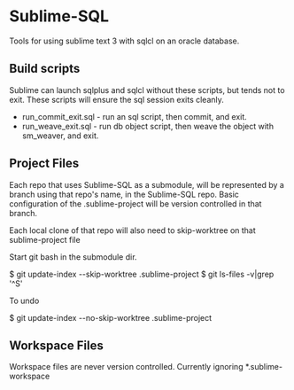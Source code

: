 # Sublime-SQL

Tools for using sublime text 3 with sqlcl on an oracle database.

Build scripts 
-------------
Sublime can launch sqlplus and sqlcl without these scripts, but tends not to exit.  These scripts will ensure the sql session exits cleanly.

+ run_commit_exit.sql - run an sql script, then commit, and exit.
+ run_weave_exit.sql  - run db object script, then weave the object with sm_weaver, and exit.


Project Files
-------------

Each repo that uses Sublime-SQL as a submodule, will be represented by a branch using that repo's name, in the Sublime-SQL repo.
Basic configuration of the <repo>.sublime-project will be version controlled in that branch.

Each local clone of that repo will also need to skip-worktree on that sublime-project file

  Start git bash in the submodule dir.

  $ git update-index --skip-worktree <repo>.sublime-project
  $ git ls-files -v|grep '^S'

To undo

  $ git update-index --no-skip-worktree <repo>.sublime-project


Workspace Files
---------------
Workspace files are never version controlled.
Currently ignoring \*.sublime-workspace
